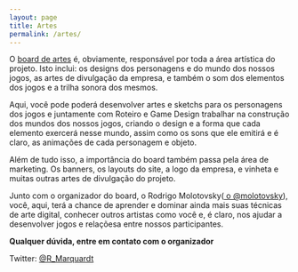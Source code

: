 ```yaml
---
layout: page
title: Artes
permalink: /artes/
---
```


O [board de artes](https://trello.com/b/opIKtvY0/arte) é, obviamente, responsável por toda a área artística do projeto. Isto inclui: os designs dos personagens e do mundo dos nossos jogos, as artes de divulgação da empresa, e também o som dos elementos dos jogos e a trilha sonora dos mesmos.


Aqui, você pode poderá desenvolver artes e sketchs para os personagens dos jogos e juntamente com Roteiro e Game Design trabalhar na construção dos mundos dos nossos jogos, criando o design e a forma que cada elemento exercerá nesse mundo, assim como os sons que ele emitirá e é claro, as animações de cada personagem e objeto.


Além de tudo isso, a importância do board também passa pela área de marketing. Os banners, os layouts do site, a logo da empresa, e vinheta e muitas outras artes de divulgação do projeto.


Junto com o organizador do board, o Rodrigo Molotovsky([ o @molotovsky](https://twitter.com/R_Marquardt)), você, aqui, terá a chance de aprender e dominar ainda mais suas técnicas de arte digital, conhecer outros artistas como você e, é claro, nos ajudar a desenvolver jogos e relaçõesa entre nossos participantes.


__Qualquer dúvida, entre em contato com o organizador__

Twitter: [@R_Marquardt](https://twitter.com/R_Marquardt)

